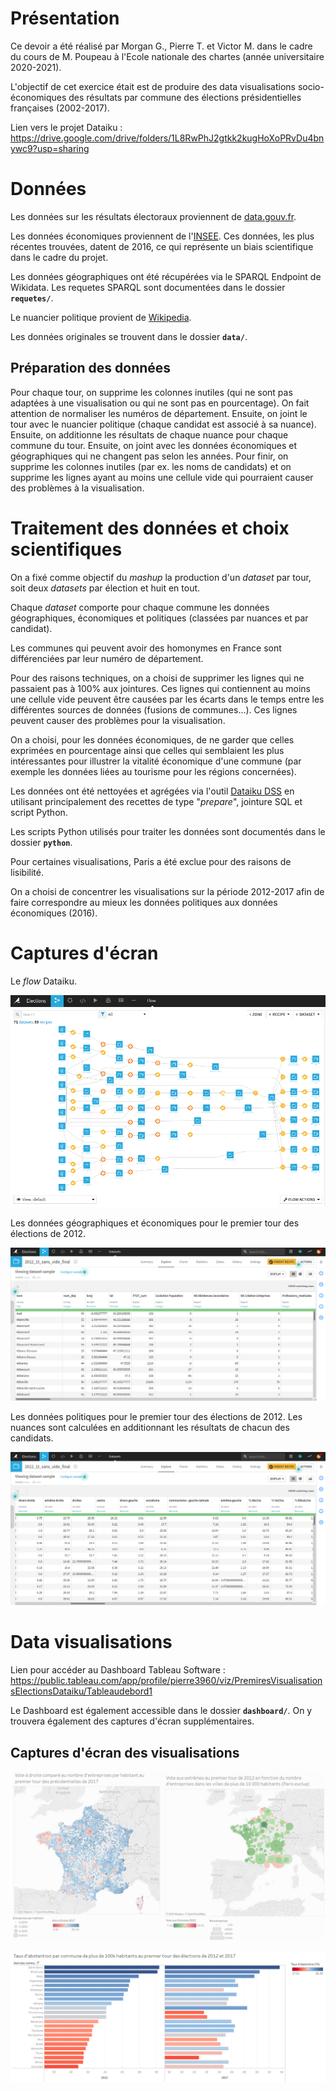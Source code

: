 # Présentation

Ce devoir a été réalisé par Morgan G., Pierre T. et Victor M. dans le cadre du cours de M. Poupeau à l'Ecole nationale des chartes (année universitaire 2020-2021). 

L'objectif de cet exercice était est de produire des data visualisations socio-économiques des résultats par commune des élections présidentielles françaises (2002-2017).

Lien vers le projet Dataiku : https://drive.google.com/drive/folders/1L8RwPhJ2gtkk2kugHoXoPRvDu4bnywc9?usp=sharing

# Données

Les données sur les résultats électoraux proviennent de [data.gouv.fr](https://www.data.gouv.fr/fr/posts/les-donnees-des-elections/).

Les données économiques proviennent de l'[INSEE](https://www.data.gouv.fr/fr/datasets/data-insee-sur-les-communes/). Ces données, les plus récentes trouvées, datent de 2016, ce qui représente un biais scientifique dans le cadre du projet. 

Les données géographiques ont été récupérées via le SPARQL Endpoint de Wikidata. Les requetes SPARQL sont documentées dans le dossier **`requetes/`**.

Le nuancier politique provient de [Wikipedia](https://fr.wikipedia.org/wiki/%C3%89lection_pr%C3%A9sidentielle_en_France).

Les données originales se trouvent dans le dossier **`data/`**.

## Préparation des données 

Pour chaque tour, on supprime les colonnes inutiles (qui ne sont pas adaptées à une visualisation ou qui ne sont pas en pourcentage). On fait attention de normaliser les numéros de département. Ensuite, on joint le tour avec le nuancier politique (chaque candidat est associé à sa nuance). Ensuite, on additionne les résultats de chaque nuance pour chaque commune du tour. Ensuite, on joint avec les données économiques et géographiques qui ne changent pas selon les années. Pour finir, on supprime les colonnes inutiles (par ex. les noms de candidats) et on supprime les lignes ayant au moins une cellule vide qui pourraient causer des problèmes à la visualisation. 

# Traitement des données et choix scientifiques

On a fixé comme objectif du *mashup* la production d'un *dataset* par tour, soit deux *datasets* par élection et huit en tout. 

Chaque *dataset* comporte pour chaque commune les données géographiques, économiques et politiques (classées par nuances et par candidat).

Les communes qui peuvent avoir des homonymes en France sont différenciées par leur numéro de département. 

Pour des raisons techniques, on a choisi de supprimer les lignes qui ne passaient pas à 100% aux jointures. Ces lignes qui contiennent au moins une cellule vide peuvent être causées par les écarts dans le temps entre les différentes sources de données (fusions de communes...). Ces lignes peuvent causer des problèmes pour la visualisation. 

On a choisi, pour les données économiques, de ne garder que celles exprimées en pourcentage ainsi que celles qui semblaient les plus intéressantes pour illustrer la vitalité économique d'une commune (par exemple les données liées au tourisme pour les régions concernées). 

Les données ont été nettoyées et agrégées via l'outil [Dataiku DSS](https://www.dataiku.com/) en utilisant principalement des recettes de type "*prepare*", jointure SQL et script Python.

Les scripts Python utilisés pour traiter les données sont documentés dans le dossier **`python`**.

Pour certaines visualisations, Paris a été exclue pour des raisons de lisibilité. 

On a choisi de concentrer les visualisations sur la période 2012-2017 afin de faire correspondre au mieux les données politiques aux données économiques (2016). 

# Captures d'écran

Le *flow* Dataiku.

![Flow](images/flow.png)

Les données géographiques et économiques pour le premier tour des élections de 2012.

![Eco](images/eco.png)

Les données politiques pour le premier tour des élections de 2012. Les nuances sont calculées en additionnant les résultats de chacun des candidats. 

![Eco](images/pol.png)

# Data visualisations

Lien pour accéder au Dashboard Tableau Software : https://public.tableau.com/app/profile/pierre3960/viz/PremiresVisualisationsElectionsDataiku/Tableaudebord1

Le Dashboard est également accessible dans le dossier  **`dashboard/`**. On y trouvera également des captures d'écran supplémentaires. 

## Captures d'écran des visualisations

![Flow](images/france.png)

![Flow](images/abs.png)